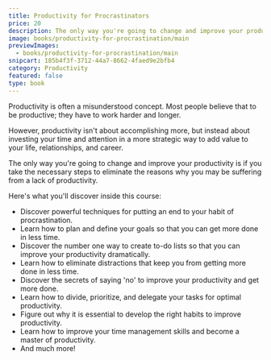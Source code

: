 ```yaml
---
title: Productivity for Procrastinators
price: 20
description: The only way you're going to change and improve your productivity is if you take the necessary steps to eliminate the reasons why you may be suffering from a lack of productivity.
image: books/productivity-for-procrastination/main
previewImages:
  - books/productivity-for-procrastination/main
snipcart: 185b4f3f-3712-44a7-8662-4faed9e2bfb4
category: Productivity
featured: false
type: book
---
```


Productivity is often a misunderstood concept. Most people believe that to be productive; they have to work harder and longer.

However, productivity isn't about accomplishing more, but instead about investing your time and attention in a more strategic way to add value to your life, relationships, and career.

The only way you're going to change and improve your productivity is if you take the necessary steps to eliminate the reasons why you may be suffering from a lack of productivity.

Here's what you'll discover inside this course:

- Discover powerful techniques for putting an end to your habit of procrastination.
- Learn how to plan and define your goals so that you can get more done in less time.
- Discover the number one way to create to-do lists so that you can improve your productivity dramatically.
- Learn how to eliminate distractions that keep you from getting more done in less time.
- Discover the secrets of saying 'no' to improve your productivity and get more done.
- Learn how to divide, prioritize, and delegate your tasks for optimal productivity.
- Figure out why it is essential to develop the right habits to improve productivity.
- Learn how to improve your time management skills and become a master of productivity.
- And much more!
